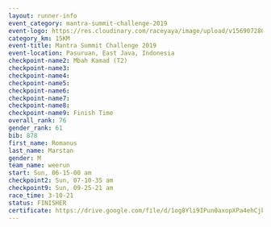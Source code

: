 ```yaml
---
layout: runner-info 
event_category: mantra-summit-challenge-2019 
event-logo: https://res.cloudinary.com/raceyaya/image/upload/v1569072809/logo/mantra-image_segrbx.jpg
category_km: 15KM 
event-title: Mantra Summit Challenge 2019 
event-location: Pasuruan, East Java, Indonesia 
checkpoint-name2: Mbah Kamad (T2) 
checkpoint-name3: 
checkpoint-name4: 
checkpoint-name5: 
checkpoint-name6: 
checkpoint-name7: 
checkpoint-name8: 
checkpoint-name9: Finish Time
overall_rank: 76
gender_rank: 61
bib: 878
first_name: Romanus
last_name: Marstan
gender: M
team_name: weerun
start: Sun, 06-15-00 am
checkpoint2: Sun, 07-10-35 am
checkpoint9: Sun, 09-25-21 am
race_time: 3-10-21
status: FINISHER
certificate: https://drive.google.com/file/d/1og8Yli9IPun0axopXPa4ehCjkVKNJldX/view?usp=sharing
---
```

